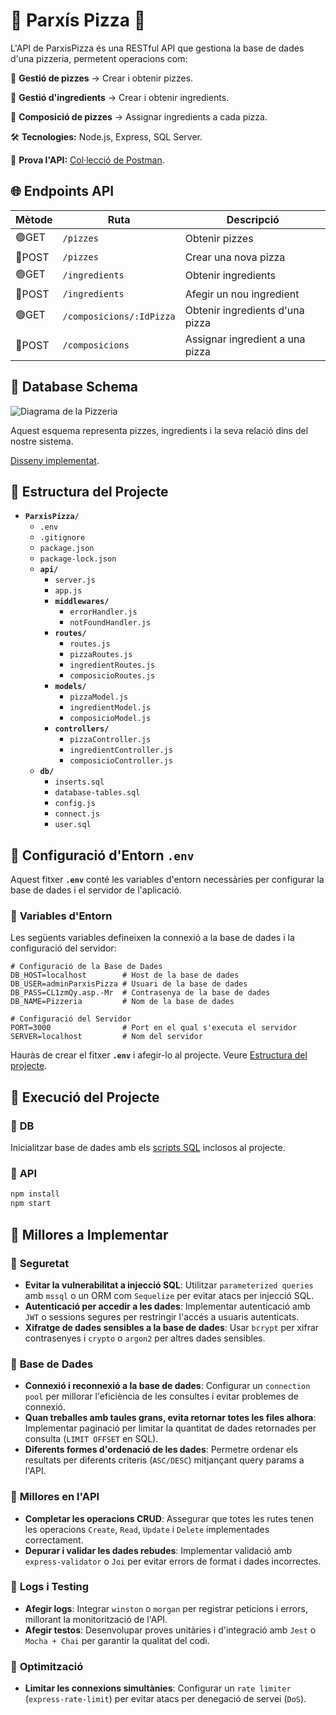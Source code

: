 # 🎲 Parxís Pizza 🍕

L'API de ParxisPizza és una RESTful API que gestiona la base de dades d'una pizzeria, permetent operacions com:

🔹 **Gestió de pizzes** → Crear i obtenir pizzes.

🔹 **Gestió d'ingredients** → Crear i obtenir ingredients.

🔹 **Composició de pizzes** → Assignar ingredients a cada pizza.

🛠️ **Tecnologies:** Node.js, Express, SQL Server.

🔗 **Prova l'API:** [Col·lecció de Postman](https://github.com/xbaubes/ParxisPizza/blob/main/ParxisPizza.postman_collection.json).


## 🌐 Endpoints API

| **Mètode** | **Ruta**                | **Descripció**                   |
|------------|-------------------------|----------------------------------|
| 🟢GET     | `/pizzes`               | Obtenir pizzes                   |
| 🔴POST    | `/pizzes`               | Crear una nova pizza             |
| 🟢GET     | `/ingredients`          | Obtenir ingredients              |
| 🔴POST    | `/ingredients`          | Afegir un nou ingredient         |
| 🟢GET     | `/composicions/:IdPizza`| Obtenir ingredients d'una pizza  |
| 🔴POST    | `/composicions`         | Assignar ingredient a una pizza  |


## 💾 Database Schema

![Diagrama de la Pizzeria](https://github.com/xbaubes/BasesDeDades/wiki/SentenciesSQL/pizzeria.png)

Aquest esquema representa pizzes, ingredients i la seva relació dins del nostre sistema.

[Disseny implementat](https://github.com/xbaubes/BasesDeDades/wiki/Disseny-de-Bases-de-Dades).

## 📂 Estructura del Projecte

- **`ParxisPizza/`**
  - `.env`
  - `.gitignore`
  - `package.json`
  - `package-lock.json`
  - **`api/`**
    - `server.js`
    - `app.js`
    - **`middlewares/`**
      - `errorHandler.js`
      - `notFoundHandler.js`
    - **`routes/`**
      - `routes.js`
      - `pizzaRoutes.js`
      - `ingredientRoutes.js`
      - `composicioRoutes.js`
    - **`models/`**
      - `pizzaModel.js`
      - `ingredientModel.js`
      - `composicioModel.js`
    - **`controllers/`**
      - `pizzaController.js`
      - `ingredientController.js`
      - `composicioController.js`
  - **`db/`**
    - `inserts.sql`
    - `database-tables.sql`
    - `config.js`
    - `connect.js`
    - `user.sql`


## 🔐 Configuració d'Entorn `.env`

Aquest fitxer **`.env`** conté les variables d'entorn necessàries per configurar la base de dades i el servidor de l'aplicació.

### 📌 **Variables d'Entorn**
Les següents variables defineixen la connexió a la base de dades i la configuració del servidor:

```env
# Configuració de la Base de Dades
DB_HOST=localhost        # Host de la base de dades
DB_USER=adminParxisPizza # Usuari de la base de dades
DB_PASS=CL1zmQy.asp.-Mr  # Contrasenya de la base de dades
DB_NAME=Pizzeria         # Nom de la base de dades

# Configuració del Servidor
PORT=3000                # Port en el qual s'executa el servidor
SERVER=localhost         # Nom del servidor
```
Hauràs de crear el fitxer **`.env`** i afegir-lo al projecte. Veure [Estructura del projecte](#-estructura-del-projecte).


## 🚀 Execució del Projecte

### 📌 **DB**
Inicialitzar base de dades amb els [scripts SQL](https://github.com/xbaubes/ParxisPizza/tree/main/db) inclosos al projecte.
### 📌 **API**
```sh
npm install
npm start
```

## 🔧 Millores a Implementar

### 📌 **Seguretat**
- **Evitar la vulnerabilitat a injecció SQL**: Utilitzar `parameterized queries` amb `mssql` o un ORM com `Sequelize` per evitar atacs per injecció SQL.
- **Autenticació per accedir a les dades**: Implementar autenticació amb `JWT` o sessions segures per restringir l'accés a usuaris autenticats.
- **Xifratge de dades sensibles a la base de dades**: Usar `bcrypt` per xifrar contrasenyes i `crypto` o `argon2` per altres dades sensibles.

### 📌 **Base de Dades**
- **Connexió i reconnexió a la base de dades**: Configurar un `connection pool` per millorar l'eficiència de les consultes i evitar problemes de connexió.
- **Quan treballes amb taules grans, evita retornar totes les files alhora**: Implementar paginació per limitar la quantitat de dades retornades per consulta (`LIMIT OFFSET` en SQL).
- **Diferents formes d'ordenació de les dades**: Permetre ordenar els resultats per diferents criteris (`ASC/DESC`) mitjançant query params a l'API.

### 📌 **Millores en l'API**
- **Completar les operacions CRUD**: Assegurar que totes les rutes tenen les operacions `Create`, `Read`, `Update` i `Delete` implementades correctament.
- **Depurar i validar les dades rebudes**: Implementar validació amb `express-validator` o `Joi` per evitar errors de format i dades incorrectes.

### 📌 **Logs i Testing**
- **Afegir logs**: Integrar `winston` o `morgan` per registrar peticions i errors, millorant la monitorització de l'API.
- **Afegir testos**: Desenvolupar proves unitàries i d'integració amb `Jest` o `Mocha + Chai` per garantir la qualitat del codi.

### 📌 **Optimització**
- **Limitar les connexions simultànies**: Configurar un `rate limiter` (`express-rate-limit`) per evitar atacs per denegació de servei (`DoS`).

